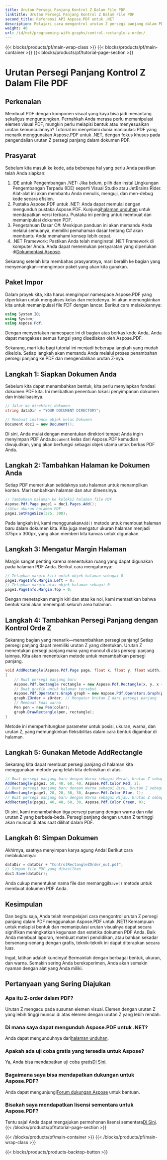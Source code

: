 ```yaml
---
title: Urutan Persegi Panjang Kontrol Z Dalam File PDF
linktitle: Urutan Persegi Panjang Kontrol Z Dalam File PDF
second_title: Referensi API Aspose.PDF untuk .NET
description: Pelajari cara mengontrol urutan Z persegi panjang dalam PDF menggunakan Aspose.PDF untuk .NET dalam tutorial langkah demi langkah yang terperinci ini. Ideal bagi pengembang yang ingin menyempurnakan dokumen PDF.
weight: 40
url: /id/net/programming-with-graphs/control-rectangle-z-order/
---
```


{{< blocks/products/pf/main-wrap-class >}}
{{< blocks/products/pf/main-container >}}
{{< blocks/products/pf/tutorial-page-section >}}

# Urutan Persegi Panjang Kontrol Z Dalam File PDF

## Perkenalan

Membuat PDF dengan komponen visual yang kaya bisa jadi menantang sekaligus menguntungkan. Pernahkah Anda merasa perlu memanipulasi elemen visual PDF, mungkin perlu melapisi bentuk atau menyesuaikan urutan kemunculannya? Tutorial ini menyelami dunia manipulasi PDF yang menarik menggunakan Aspose.PDF untuk .NET, dengan fokus khusus pada pengendalian urutan Z persegi panjang dalam dokumen PDF. 

## Prasyarat 

Sebelum kita masuk ke kode, ada beberapa hal yang perlu Anda pastikan telah Anda siapkan:

1. IDE untuk Pengembangan .NET: Jika belum, pilih dan instal Lingkungan Pengembangan Terpadu (IDE) seperti Visual Studio atau JetBrains Rider. Alat-alat ini akan membantu Anda menulis, menguji, dan men-debug kode secara efisien.
2.  Pustaka Aspose.PDF untuk .NET: Anda dapat memulai dengan mengunduh pustaka Aspose.PDF. Kunjungi[halaman unduhan](https://releases.aspose.com/pdf/net/) untuk mendapatkan versi terbaru. Pustaka ini penting untuk membuat dan memanipulasi dokumen PDF.
3. Pengetahuan Dasar C#: Meskipun panduan ini akan memandu Anda melalui semuanya, memiliki pemahaman dasar tentang C# akan membantu Anda memahami konsep lebih cepat.
4.  .NET Framework: Pastikan Anda telah menginstal .NET Framework di komputer Anda. Anda dapat menemukan persyaratan yang diperlukan di[Dokumentasi Aspose](https://reference.aspose.com/pdf/net/).

Sekarang setelah kita membahas prasyaratnya, mari beralih ke bagian yang menyenangkan—mengimpor paket yang akan kita gunakan.

## Paket Impor

Dalam proyek kita, kita harus mengimpor namespace Aspose.PDF yang diperlukan untuk mengakses kelas dan metodenya. Ini akan memungkinkan kita untuk memanipulasi file PDF dengan lancar. Berikut cara melakukannya:

```csharp
using System.IO;
using System;
using Aspose.Pdf;
```

Dengan menyertakan namespace ini di bagian atas berkas kode Anda, Anda dapat mengakses semua fungsi yang disediakan oleh Aspose.PDF.

Sekarang, mari kita bagi tutorial ini menjadi beberapa langkah yang mudah dikelola. Setiap langkah akan memandu Anda melalui proses penambahan persegi panjang ke PDF dan mengendalikan urutan Z-nya.

## Langkah 1: Siapkan Dokumen Anda

Sebelum kita dapat menambahkan bentuk, kita perlu menyiapkan fondasi dokumen PDF kita. Ini melibatkan penentuan lokasi penyimpanan dokumen dan inisialisasinya.

```csharp
// Jalur ke direktori dokumen.
string dataDir = "YOUR DOCUMENT DIRECTORY";

// Membuat instance objek kelas Dokumen
Document doc1 = new Document();
```
 Di sini, Anda mulai dengan menentukan direktori tempat Anda ingin menyimpan PDF Anda.`Document` kelas dari Aspose.PDF kemudian diwujudkan, yang akan berfungsi sebagai objek utama untuk berkas PDF Anda.

## Langkah 2: Tambahkan Halaman ke Dokumen Anda

Setiap PDF memerlukan setidaknya satu halaman untuk menampilkan konten. Mari tambahkan halaman dan atur dimensinya.

```csharp
// Tambahkan halaman ke koleksi halaman file PDF
Aspose.Pdf.Page page1 = doc1.Pages.Add();
//Atur ukuran halaman PDF
page1.SetPageSize(375, 300);
```
 Pada langkah ini, kami menggunakan`Add()` metode untuk membuat halaman baru dalam dokumen kita. Kita juga mengatur ukuran halaman menjadi 375px x 300px, yang akan memberi kita kanvas untuk digunakan.

## Langkah 3: Mengatur Margin Halaman 

Margin sangat penting karena menentukan ruang yang dapat digunakan pada halaman PDF Anda. Berikut cara mengaturnya:

```csharp
// Tetapkan margin kiri untuk objek halaman sebagai 0
page1.PageInfo.Margin.Left = 0;
// Tetapkan margin atas objek halaman sebagai 0
page1.PageInfo.Margin.Top = 0;
```
Dengan menetapkan margin kiri dan atas ke nol, kami memastikan bahwa bentuk kami akan menempati seluruh area halaman.

## Langkah 4: Tambahkan Persegi Panjang dengan Kontrol Orde Z

Sekarang bagian yang menarik—menambahkan persegi panjang! Setiap persegi panjang dapat memiliki urutan Z yang ditentukan. Urutan Z menentukan persegi panjang mana yang muncul di atas persegi panjang lainnya. Kita akan menentukan metode untuk menambahkan persegi panjang.

```csharp
void AddRectangle(Aspose.Pdf.Page page, float x, float y, float width, float height, Aspose.Pdf.Color color, int zOrder)
{
    // Buat persegi panjang baru
    Aspose.Pdf.Rectangle rectangle = new Aspose.Pdf.Rectangle(x, y, x + width, y + height);
    // Buat grafik untuk halaman tersebut
    Aspose.Pdf.Operators.Graph graph = new Aspose.Pdf.Operators.Graph(page);
    graph.ZOrder = zOrder; // Mengatur Urutan Z dari persegi panjang
    // Membuat kuas warna
    Pen pen = new Pen(color);
    graph.DrawRectangle(pen, rectangle);
}
```
Metode ini memperhitungkan parameter untuk posisi, ukuran, warna, dan urutan Z, yang memungkinkan fleksibilitas dalam cara bentuk digambar di halaman.

## Langkah 5: Gunakan Metode AddRectangle

Sekarang kita dapat membuat persegi panjang di halaman kita menggunakan metode yang telah kita definisikan di atas.

```csharp
// Buat persegi panjang baru dengan Warna sebagai Merah, Urutan Z sebagai 0 dan dimensi tertentu
AddRectangle(page1, 50, 40, 60, 40, Aspose.Pdf.Color.Red, 2);
// Buat persegi panjang baru dengan Warna sebagai Biru, Urutan Z sebagai 0 dan dimensi tertentu
AddRectangle(page1, 20, 20, 30, 30, Aspose.Pdf.Color.Blue, 1);
// Buat persegi panjang baru dengan Warna sebagai Hijau, Urutan Z sebagai 0 dan dimensi tertentu
AddRectangle(page1, 40, 40, 60, 30, Aspose.Pdf.Color.Green, 0);
```
Di sini, kami menambahkan tiga persegi panjang dengan warna dan nilai urutan Z yang berbeda-beda. Persegi panjang dengan urutan Z tertinggi akan muncul di atas saat dilihat dalam PDF.

## Langkah 6: Simpan Dokumen 

Akhirnya, saatnya menyimpan karya agung Anda! Berikut cara melakukannya:

```csharp
dataDir = dataDir + "ControlRectangleZOrder_out.pdf";
// Simpan file PDF yang dihasilkan
doc1.Save(dataDir);
```
 Anda cukup menentukan nama file dan memanggil`Save()` metode untuk membuat dokumen PDF Anda.

## Kesimpulan 

Dan begitu saja, Anda telah mempelajari cara mengontrol urutan Z persegi panjang dalam PDF menggunakan Aspose.PDF untuk .NET! Kemampuan untuk melapisi bentuk dan memanipulasi urutan visualnya dapat secara signifikan meningkatkan kegunaan dan estetika dokumen PDF Anda. Baik Anda membuat laporan, membuat materi pendidikan, atau bahkan sekadar bersenang-senang dengan grafis, teknik-teknik ini dapat diterapkan secara luas.

Ingat, latihan adalah kuncinya! Bermainlah dengan berbagai bentuk, ukuran, dan warna. Semakin sering Anda bereksperimen, Anda akan semakin nyaman dengan alat yang Anda miliki.

## Pertanyaan yang Sering Diajukan

### Apa itu Z-order dalam PDF?
Urutan Z mengacu pada susunan elemen visual. Elemen dengan urutan Z yang lebih tinggi muncul di atas elemen dengan urutan Z yang lebih rendah.

### Di mana saya dapat mengunduh Aspose.PDF untuk .NET?
 Anda dapat mengunduhnya dari[halaman unduhan](https://releases.aspose.com/pdf/net/).

### Apakah ada uji coba gratis yang tersedia untuk Aspose?
 Ya, Anda bisa mendapatkan uji coba gratis[Di Sini](https://releases.aspose.com/).

### Bagaimana saya bisa mendapatkan dukungan untuk Aspose.PDF?
 Anda dapat mengunjungi[Forum dukungan Aspose](https://forum.aspose.com/c/pdf/10) untuk bantuan.

### Bisakah saya mendapatkan lisensi sementara untuk Aspose.PDF?
 Tentu saja! Anda dapat mengajukan permohonan lisensi sementara[Di Sini](https://purchase.aspose.com/temporary-license/).
{{< /blocks/products/pf/tutorial-page-section >}}

{{< /blocks/products/pf/main-container >}}
{{< /blocks/products/pf/main-wrap-class >}}

{{< blocks/products/products-backtop-button >}}
